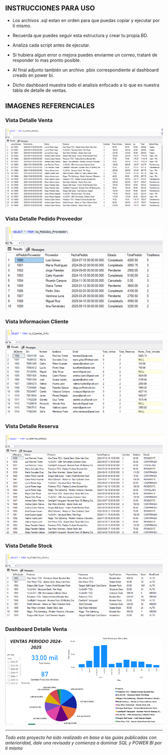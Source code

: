 ## INSTRUCCIONES PARA USO 

- Los archivos .sql estan en orden para que puedas copiar y ejecutar por ti mismo. 

- Recuerda que puedes seguir esta estructura y crear tu propia BD. 

- Analiza cada script antes de ejecutar.

- Si hubiera algun error o mejora puedes enviarme un correo, trataré de responder lo mas pronto posible. 

- Al final adjunto también un archivo .pbix correspondiente al dashboard creado en power bi. 

- Dicho dashboard muestra todo el analisis enfocado a lo que es nuestra tabla de detalle de ventas. 


## IMAGENES REFERENCIALES 

### Vista Detalle Venta 

![](/assets/vw_detalle_venta.png)


### Vista Detalle Pedido Proveedor 

![](/assets/vw_pedido_proveedor.png)


### Vista Informacion Cliente 

![](/assets/vw_clientes_info.png)


### Vista Detalle Reserva 

![](/assets/vw_Reserva_Detalle.png)


### Vista Detalle Stock 

![](/assets/vw_stock_detalle.png)


### Dashboard Detalle Venta 

![](/assets/Dashboard_ventas.png)


--- 

*Todo este proyecto ha sido realizado en base a las guias publicadas con anterioridad, dale una revisada y comienza a dominar SQL y POWER BI por ti mismo*